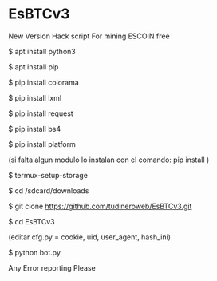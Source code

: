 # EsBTCv3
New Version Hack script For mining ESCOIN free

$ apt install python3

$ apt install pip

$ pip install colorama

$ pip install lxml

$ pip install request

$ pip install bs4

$ pip install platform

(si falta algun modulo lo instalan con el comando: pip install )

$ termux-setup-storage

$ cd /sdcard/downloads

$ git clone https://github.com/tudineroweb/EsBTCv3.git

$ cd EsBTCv3

(editar cfg.py = cookie, uid, user_agent, hash_ini)

$ python bot.py

Any Error reporting Please
